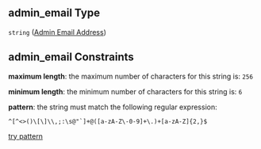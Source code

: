 ## admin\_email Type

`string` ([Admin Email Address](btpsa-usecase-properties-services-items-allof-1-then-allof-0-then-allof-0-then-properties-parameters-properties-admin-email-address.md))

## admin\_email Constraints

**maximum length**: the maximum number of characters for this string is: `256`

**minimum length**: the minimum number of characters for this string is: `6`

**pattern**: the string must match the following regular expression:&#x20;

```regexp
^[^<>()\[\]\\,;:\s@"`]+@([a-zA-Z\-0-9]+\.)+[a-zA-Z]{2,}$
```

[try pattern](https://regexr.com/?expression=%5E%5B%5E%3C%3E\(\)%5C%5B%5C%5D%5C%5C%2C%3B%3A%5Cs%40%22%60%5D%2B%40\(%5Ba-zA-Z%5C-0-9%5D%2B%5C.\)%2B%5Ba-zA-Z%5D%7B2%2C%7D%24 "try regular expression with regexr.com")
